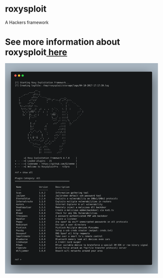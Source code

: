 # roxysploit
A Hackers framework
<h1>See more information about roxysploit<a href="http://roxysploit.rf.gd/"> here</a></h1>
<img src="carbon.png">

